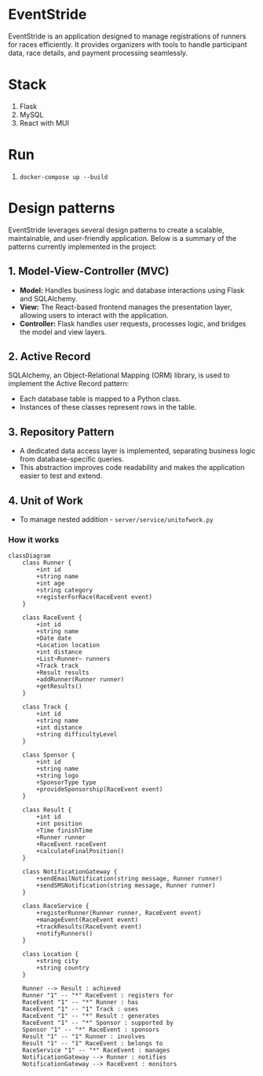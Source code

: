 # EventStride

EventStride is an application designed to manage registrations of runners for races efficiently. It provides organizers with tools to handle participant data, race details, and payment processing seamlessly.

# Stack
1. Flask
2. MySQL
3. React with MUI

# Run
1. `docker-compose up --build`

# Design patterns
EventStride leverages several design patterns to create a scalable, maintainable, and user-friendly application. Below is a summary of the patterns currently implemented in the project:

## 1. Model-View-Controller (MVC)
- **Model:** Handles business logic and database interactions using Flask and SQLAlchemy.
- **View:** The React-based frontend manages the presentation layer, allowing users to interact with the application.
- **Controller:** Flask handles user requests, processes logic, and bridges the model and view layers.

## 2. Active Record
SQLAlchemy, an Object-Relational Mapping (ORM) library, is used to implement the Active Record pattern:
- Each database table is mapped to a Python class.
- Instances of these classes represent rows in the table.

## 3. Repository Pattern
- A dedicated data access layer is implemented, separating business logic from database-specific queries.
- This abstraction improves code readability and makes the application easier to test and extend.

## 4. Unit of Work
- To manage nested addition - `server/service/unitofwork.py`

### How it works

```mermaid
classDiagram
    class Runner {
        +int id
        +string name
        +int age
        +string category
        +registerForRace(RaceEvent event)
    }

    class RaceEvent {
        +int id
        +string name
        +Date date
        +Location location
        +int distance
        +List~Runner~ runners
        +Track track
        +Result results
        +addRunner(Runner runner)
        +getResults()
    }

    class Track {
        +int id
        +string name
        +int distance
        +string difficultyLevel
    }

    class Sponsor {
        +int id
        +string name
        +string logo
        +SponsorType type
        +provideSponsorship(RaceEvent event)
    }

    class Result {
        +int id
        +int position
        +Time finishTime
        +Runner runner
        +RaceEvent raceEvent
        +calculateFinalPosition()
    }

    class NotificationGateway {
        +sendEmailNotification(string message, Runner runner)
        +sendSMSNotification(string message, Runner runner)
    }

    class RaceService {
        +registerRunner(Runner runner, RaceEvent event)
        +manageEvent(RaceEvent event)
        +trackResults(RaceEvent event)
        +notifyRunners()
    }

    class Location {
        +string city
        +string country
    }

    Runner --> Result : achieved
    Runner "1" -- "*" RaceEvent : registers for
    RaceEvent "1" -- "*" Runner : has
    RaceEvent "1" -- "1" Track : uses
    RaceEvent "1" -- "*" Result : generates
    RaceEvent "1" -- "*" Sponsor : supported by
    Sponsor "1" -- "*" RaceEvent : sponsors
    Result "1" -- "1" Runner : involves
    Result "1" -- "1" RaceEvent : belongs to
    RaceService "1" -- "*" RaceEvent : manages
    NotificationGateway --> Runner : notifies
    NotificationGateway --> RaceEvent : monitors
```